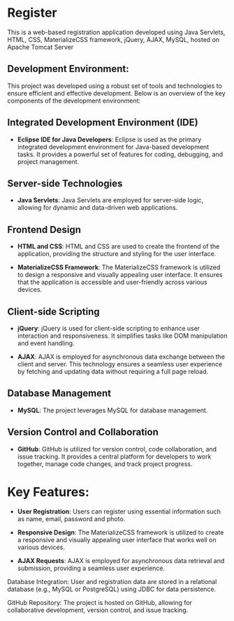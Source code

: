 # Register
This is a web-based registration application developed using Java Servlets, HTML, CSS, MaterializeCSS framework, jQuery, AJAX, MySQL, hosted on Apache Tomcat Server

## Development Environment:

This project was developed using a robust set of tools and technologies to ensure efficient and effective development. Below is an overview of the key components of the development environment:

## Integrated Development Environment (IDE)

- **Eclipse IDE for Java Developers**: Eclipse is used as the primary integrated development environment for Java-based development tasks. It provides a powerful set of features for coding, debugging, and project management.

## Server-side Technologies

- **Java Servlets**: Java Servlets are employed for server-side logic, allowing for dynamic and data-driven web applications.

## Frontend Design

- **HTML and CSS**: HTML and CSS are used to create the frontend of the application, providing the structure and styling for the user interface.

- **MaterializeCSS Framework**: The MaterializeCSS framework is utilized to design a responsive and visually appealing user interface. It ensures that the application is accessible and user-friendly across various devices.

## Client-side Scripting

- **jQuery**: jQuery is used for client-side scripting to enhance user interaction and responsiveness. It simplifies tasks like DOM manipulation and event handling.

- **AJAX**: AJAX is employed for asynchronous data exchange between the client and server. This technology ensures a seamless user experience by fetching and updating data without requiring a full page reload.

## Database Management

- **MySQL**: The project leverages  MySQL for database management.

## Version Control and Collaboration

- **GitHub**: GitHub is utilized for version control, code collaboration, and issue tracking. It provides a central platform for developers to work together, manage code changes, and track project progress.


# Key Features:

- **User Registration**: Users can register using essential information such as name, email, password and photo.

- **Responsive Design**: The MaterializeCSS framework is utilized to create a responsive and visually appealing user interface that works well on various devices.

- **AJAX Requests**: AJAX is employed for asynchronous data retrieval and submission, providing a seamless user experience.

Database Integration: User and registration data are stored in a relational database (e.g., MySQL or PostgreSQL) using JDBC for data persistence.

GitHub Repository: The project is hosted on GitHub, allowing for collaborative development, version control, and issue tracking.


